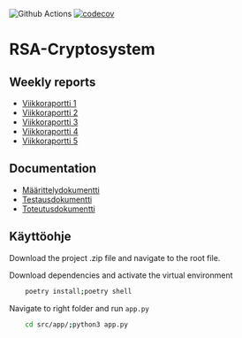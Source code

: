 ![Github Actions](https://github.com/hanrastic/RSA-Cryptosystem/workflows/CI/badge.svg)
[![codecov](https://codecov.io/gh/hanrastic/RSA-Cryptosystem/branch/main/graph/badge.svg?token=38QC8NMU4G)](https://codecov.io/gh/hanrastic/RSA-Cryptosystem)

# RSA-Cryptosystem
## Weekly reports
- [Viikkoraportti 1](documentation/viikkoraportti1.md)
- [Viikkoraportti 2](documentation/viikkoraportti2.md)
- [Viikkoraportti 3](documentation/viikkoraportti3.md)
- [Viikkoraportti 4](documentation/viikkoraportti4.md)
- [Viikkoraportti 5](documentation/viikkoraportti5.md)

## Documentation
- [Määrittelydokumentti](documentation/määrittelydokumentti.md)
- [Testausdokumentti](documentation/testausdokumentti.md)
- [Toteutusdokumentti](documentation/toteutusdokumentti.md)

## Käyttöohje
Download the project .zip file and navigate to the root file. 

Download dependencies and activate the virtual environment
```bash
    poetry install;poetry shell
```

Navigate to right folder and run `app.py`
```bash
    cd src/app/;python3 app.py
```